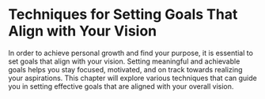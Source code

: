 Techniques for Setting Goals That Align with Your Vision
===================================================================

In order to achieve personal growth and find your purpose, it is essential to set goals that align with your vision. Setting meaningful and achievable goals helps you stay focused, motivated, and on track towards realizing your aspirations. This chapter will explore various techniques that can guide you in setting effective goals that are aligned with your overall vision.
